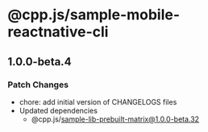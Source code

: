 # @cpp.js/sample-mobile-reactnative-cli

## 1.0.0-beta.4

### Patch Changes

- chore: add initial version of CHANGELOGS files
- Updated dependencies
  - @cpp.js/sample-lib-prebuilt-matrix@1.0.0-beta.32
